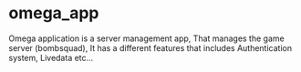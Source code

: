 # omega_app

Omega application is a server management app, That manages the game server (bombsquad), It has a different features that includes Authentication system, Livedata etc...
